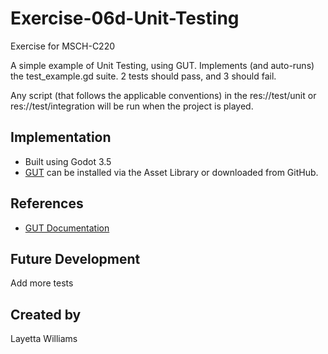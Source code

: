 # Exercise-06d-Unit-Testing

Exercise for MSCH-C220

A simple example of Unit Testing, using GUT. Implements (and auto-runs) the test_example.gd suite. 2 tests should pass, and 3 should fail.

Any script (that follows the applicable conventions) in the res://test/unit or res://test/integration will be run when the project is played.

## Implementation

 - Built using Godot 3.5
 - [GUT](https://github.com/bitwes/Gut) can be installed via the Asset Library or downloaded from GitHub.

## References

 - [GUT Documentation](https://github.com/bitwes/Gut/wiki/Quick-Start)

## Future Development

Add more tests

## Created by 

Layetta Williams
